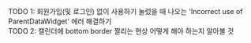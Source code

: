 TODO 1: 회원가입(및 로그인) 없이 사용하기 눌렀을 때 나오는 'Incorrect use of ParentDataWidget' 에러 해결하기<br>
TODO 2: 캘린더에 bottom border 짤리는 현상 어떻게 해야 하는지 알아볼 것<br>
